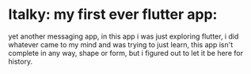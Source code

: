 # Italky: my first ever flutter app:
yet another messaging app, in this app i was just exploring flutter, i did whatever came to my mind and was trying to just learn, this app isn't complete in any way, shape or form, but i figured out to let it be here for history.
